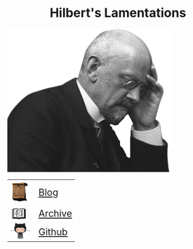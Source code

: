 
<center><h1>Hilbert's Lamentations</h1></center>

<img style='border: none' src='static/newhilbert.png' class='center'>

<br>

<center>
<table>
  <tr>
    <td> <img style='border: 0px' src='scroll.gif'> </td>
    <td> <a style='font-size: 16pt' href='blog/blog.html'>Blog</a> </td>
  </tr>
  <tr>
    <td> <img style='border: 0px' src='book.gif'> </td>
    <td> <a style='font-size: 16pt' href='archive/archive.html'>Archive</a> </td>
  </tr>
  <tr>
    <td> <img style='border: 0px; width:45px' src='github.gif'> </td>
    <td> <a style='font-size: 16pt' href='https://github.com/oktagonia'>Github</a> </td>
  </tr>
</table>
</center>

<br>

<!--
<p style='text-align: center; font-size: 19pt;'>
  📜 <a href='blog/blog.html'>blog</a>
</p>

<p style='text-align: center; font-size: 19pt;'>
  📚 <a href='archive/archive.html'>archive</a>
</p>

<p style='text-align: center; font-size: 19pt;'>
  <i class="fa fa-github"></i> 
  <a href='https://github.com/oktagonia'>github</a>
</p>
-->
